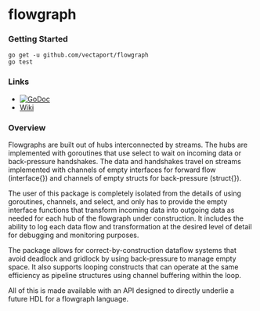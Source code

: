 # flowgraph

### Getting Started

```
go get -u github.com/vectaport/flowgraph
go test
```

### Links

* [![GoDoc](https://godoc.org/github.com/vectaport/flowgraph?status.svg)](https://godoc.org/github.com/vectaport/flowgraph)
* [Wiki](https://github.com/vectaport/flowgraph/wiki)

### Overview

Flowgraphs are built out of hubs interconnected by streams. The hubs are implemented with goroutines that use select to wait on incoming data or back-pressure handshakes. The data and handshakes travel on streams implemented with channels of empty interfaces for forward flow (interface{}) and channels of empty structs for back-pressure (struct{}).

The user of this package is completely isolated from the details of using goroutines, channels, and select, and only has to provide the empty interface functions that transform incoming data into outgoing data as needed for each hub of the flowgraph under construction. It includes the ability to log each data flow and transformation at the desired level of detail for debugging and monitoring purposes. 

The package allows for correct-by-construction dataflow systems that avoid deadlock and gridlock by using back-pressure to manage empty space.   It also supports looping constructs that can operate at the same efficiency as pipeline structures using channel buffering within the loop. 

All of this is made available with an API designed to directly underlie a future HDL for a flowgraph language.

